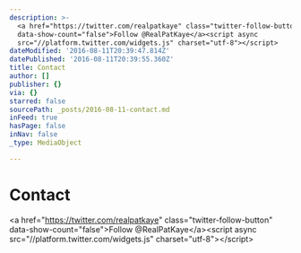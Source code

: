 ```yaml
---
description: >-
  <a href="https://twitter.com/realpatkaye" class="twitter-follow-button"
  data-show-count="false">Follow @RealPatKaye</a><script async
  src="//platform.twitter.com/widgets.js" charset="utf-8"></script>
dateModified: '2016-08-11T20:39:47.814Z'
datePublished: '2016-08-11T20:39:55.360Z'
title: Contact
author: []
publisher: {}
via: {}
starred: false
sourcePath: _posts/2016-08-11-contact.md
inFeed: true
hasPage: false
inNav: false
_type: MediaObject

---
```

# Contact

<a href="https://twitter.com/realpatkaye" class="twitter-follow-button" data-show-count="false"\>Follow @RealPatKaye</a\><script async src="//platform.twitter.com/widgets.js" charset="utf-8"\></script\>